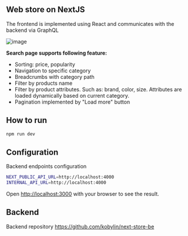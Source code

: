 ## Web store on NextJS

The frontend is implemented using React and communicates with the backend via GraphQL

![image](https://user-images.githubusercontent.com/1272300/232078142-01eafcd5-78c9-4642-80dc-f267f6693699.png)


**Search page supports following feature:**
- Sorting: price, popularity
- Navigation to specific category
- Breadcrumbs with category path
- Filter by products name
- Filter by product attributes. Such as: brand, color, size. Attributes are loaded dynamically based on current category.
- Pagination implemented by "Load more" button

## How to run

```bash
npm run dev
```

## Configuration

Backend endpoints configuration

```bash
NEXT_PUBLIC_API_URL=http://localhost:4000
INTERNAL_API_URL=http://localhost:4000
```

Open [http://localhost:3000](http://localhost:3000) with your browser to see the result.

## Backend

Backend repository https://github.com/kobylin/next-store-be